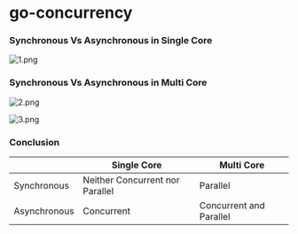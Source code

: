 # go-concurrency

### Synchronous Vs Asynchronous in Single Core

![1.png](https://learnwithinnoskrit.s3.amazonaws.com/go-concurrency/1.png)

### Synchronous Vs Asynchronous in Multi Core

![2.png](https://learnwithinnoskrit.s3.amazonaws.com/go-concurrency/2.png)

![3.png](https://learnwithinnoskrit.s3.amazonaws.com/go-concurrency/3.png)

### Conclusion

|              | Single Core                     | Multi Core              |
|--------------|---------------------------------|-------------------------|
| Synchronous  | Neither Concurrent nor Parallel | Parallel                |
| Asynchronous | Concurrent                      | Concurrent and Parallel |